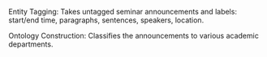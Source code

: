 Entity Tagging:
Takes untagged seminar announcements and labels: start/end time, paragraphs, sentences, speakers, location.

Ontology Construction: 
Classifies the announcements to various academic departments.
